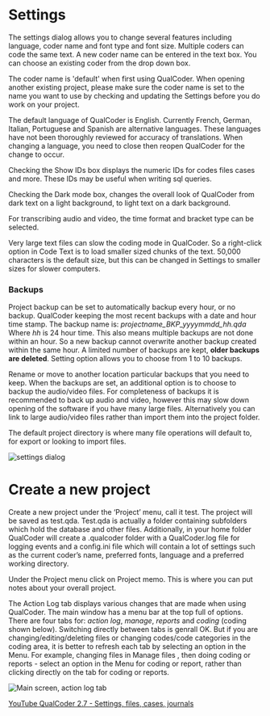 
# Settings

The settings dialog allows you to change several features including language, coder name and font type and font size. Multiple coders can code the same text. A new coder name can be entered in the text box. You can choose an existing coder from the drop down box.

The coder name is 'default' when first using QualCoder. When opening another existing project, please make sure the coder name is set to the name you want to use by checking and updating the Settings before you do work on your project.

The default language of QualCoder is English. Currently French, German, Italian, Portuguese and Spanish are alternative languages. These languages have not been thoroughly reviewed for accuracy of translations. When changing a language, you need to close then reopen QualCoder for the change to occur.

Checking the Show IDs box displays the numeric IDs for codes files cases and more. These IDs may be useful when writing sql queries.

Checking the Dark mode box, changes the overall look of QualCoder from dark text on a light background, to light text on a dark background.

For transcribing audio and video, the time format and bracket type can be selected.

Very large text files can slow the coding mode in QualCoder. So a right-click option in Code Text is to load smaller sized chunks of the text. 50,000 characters is the default size, but this can be changed in Settings to smaller sizes for slower computers.

### Backups

Project backup can be set to automatically backup every hour, or no backup. QualCoder keeping the most recent backups with a date and hour time stamp. The backup name is: _projectname_BKP_yyyymmdd_hh.qda_  Where _hh_ is 24 hour time. This also means multiple backups are not done within an hour. So a new backup cannot overwrite another backup created within the same hour. A limited number of backups are kept, **older backups are deleted**. Setting option allows you to choose from 1 to 10 backups.

Rename or move to another location particular backups that you need to keep. When the backups are set, an additional option is to choose to backup the audio/video files. For completeness of backups it is recommended to back up audio and video, however this may slow down opening of the software if you have many large files. Alternatively you can link to large audio/video files rather than import them into the project folder.

The default project directory is where many file operations will default to, for export or looking to import files.


![settings dialog](https://qualcoder.files.wordpress.com/2022/07/settings.png?resize=400%2C400)

#  Create a new project

Create a new project under the ‘Project’ menu, call it test. The project will be saved as test.qda. Test.qda is actually a folder containing subfolders which hold the database and other files. Additionally, in your home folder QualCoder will create a .qualcoder folder with a QualCoder.log file for logging events and a config.ini file which will contain a lot of settings such as the current coder’s name, preferred fonts, language and a preferred working directory.

Under the Project menu click on Project memo. This is where you can put notes about your overall project.

The Action Log tab displays various changes that are made when using QualCoder. The main window has a menu bar at the top full of options. There are four tabs for: _action log_, _manage_, _reports_ and _coding_ (coding shown below). Switching directly between tabs is genrall OK. But if you are changing/editing/deleting files or changing codes/code categories in the coding area, it is better to refresh each tab by selecting an option in the Menu. For example, changing files in Manage files , then doing coding or reports - select an option in the Menu for coding or report, rather than clicking directly on the tab for coding or reports.

![Main screen, action log tab](https://qualcoder.files.wordpress.com/2022/07/main_page.png)   

[YouTube QualCoder 2.7 - Settings, files, cases, journals](https://www.youtube.com/watch?v=plwGHLw3Q2U)













